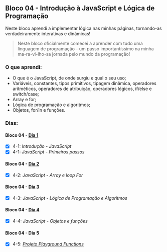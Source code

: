 ## Bloco 04 - Introdução à JavaScript e Lógica de Programação

Neste bloco aprendi a implementar lógica nas minhas páginas, tornando-as verdadeiramente interativas e dinâmicas!

> Neste bloco oficialmente comecei a aprender com tudo uma linguagem de programação - um passo importantíssimo na minha ma-ra-vi-lho-sa jornada pelo mundo da programação!

### O que aprendi:

- O que é o JavaScript, de onde surgiu e qual o seu uso;
- Variáveis, constantes, tipos primitivos, tipagem dinâmica, operadores aritméticos, operadores de atribuição, operadores lógicos, if/else e switch/case;
- Array e for;
- Lógica de programação e algoritmos;
- Objetos, for/in e funções.

### Dias:

#### Bloco 04 - [Dia 1](https://github.com/GabrielFQK/trybe-exercicios/tree/main/1-fundamentos/bloco-04/4-1)

- [x] 4-1: _Introdução - JavaScript_
- [x] 4-1: _JavaScript - Primeiros passos_

#### Bloco 04 - [Dia 2](https://github.com/GabrielFQK/trybe-exercicios/tree/main/1-fundamentos/bloco-04/4-2)

- [x] 4-2: _JavaScript - Array e loop For_

#### Bloco 04 - [Dia 3](https://github.com/GabrielFQK/trybe-exercicios/tree/main/1-fundamentos/bloco-04/4-3)

- [x] 4-3: _JavaScript - Lógica de Programação e Algoritmos_

#### Bloco 04 - [Dia 4](https://github.com/GabrielFQK/trybe-exercicios/tree/main/1-fundamentos/bloco-04/4-4)

- [x] 4-4: _JavaScript - Objetos e funções_

#### Bloco 04 - Dia 5

- [x] 4-5: _[Projeto Playground Functions](https://github.com/GabrielFQK/playground-functions)_

